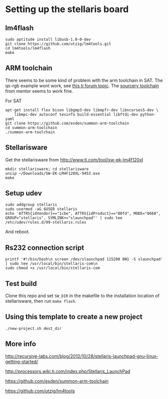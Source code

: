 # Setting up the stellaris board

## lm4flash

```
sudo aptitude install libusb-1.0-0-dev
git clone https://github.com/utzig/lm4tools.git
cd lm4tools/lm4flash
make
```

## ARM toolchain
There seems to be some kind of problem with the arm toolchain in SAT. The qs-rgb example wont work, see [this ti forum topic](http://e2e.ti.com/support/microcontrollers/stellaris_arm_cortex-m3_microcontroller/f/471/t/226958.aspx). The [sourcery toolchain](https://sourcery.mentor.com/GNUToolchain/release2322) from mentor seems to work fine. 

For SAT
```
apt-get install flex bison libgmp3-dev libmpfr-dev libncurses5-dev \
    libmpc-dev autoconf texinfo build-essential libftdi-dev python-yaml
git clone https://github.com/esden/summon-arm-toolchain
cd summon-arm-toolchain
./summon-arm-toolchain
```

## Stellarisware 
Get the stellarisware from http://www.ti.com/tool/sw-ek-lm4f120xl
```
mkdir stellarisware; cd stellarisware
unzip ~/Downloads/SW-EK-LM4F120XL-9453.exe
make
```

## Setup udev
```
sudo addgroup stellaris
sudo usermod -aG $USER stellaris
echo 'ATTRS{idVendor}=="1cbe", ATTRS{idProduct}=="00fd", MODE="0660", GROUP="stellaris", SYMLINK+="slaunchpad"' | sudo tee /etc/udev/rules.d/99-stellaris.rules
```

And reboot. 

## Rs232 connection script
```
printf '#!/bin/bash\n screen /dev/slaunchpad 115200 8N1 -S slaunchpad' | sudo tee /usr/local/bin/stellaris-com\n
sudo chmod +x /usr/local/bin/stellaris-com
```

## Test build

Clone this repo and set `SW_DIR` in the makefile to the installation location of stellarisware, then run `make flash`.

## Using this template to create a new project
```
./new-project.sh dest_dir
```

## More info
http://recursive-labs.com/blog/2012/10/28/stellaris-launchpad-gnu-linux-getting-started/

http://processors.wiki.ti.com/index.php/Stellaris_LaunchPad

https://github.com/esden/summon-arm-toolchain

https://github.com/utzig/lm4tools
